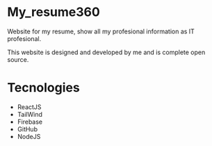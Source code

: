 # My_resume360
Website for my resume, show all my profesional information as IT profesional.

This website is designed and developed by me and is complete open source.

# Tecnologies
* ReactJS
* TailWind
* Firebase
* GitHub
* NodeJS